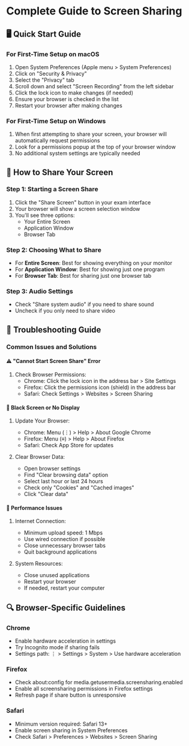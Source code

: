 # Complete Guide to Screen Sharing

## 🖥 Quick Start Guide

### For First-Time Setup on macOS
1. Open System Preferences (Apple menu > System Preferences)
2. Click on "Security & Privacy"
3. Select the "Privacy" tab
4. Scroll down and select "Screen Recording" from the left sidebar
5. Click the lock icon to make changes (if needed)
6. Ensure your browser is checked in the list
7. Restart your browser after making changes

### For First-Time Setup on Windows
1. When first attempting to share your screen, your browser will automatically request permissions
2. Look for a permissions popup at the top of your browser window
3. No additional system settings are typically needed

## 📝 How to Share Your Screen

### Step 1: Starting a Screen Share
1. Click the "Share Screen" button in your exam interface
2. Your browser will show a screen selection window
3. You'll see three options:
   - Your Entire Screen
   - Application Window
   - Browser Tab

### Step 2: Choosing What to Share
- For **Entire Screen**: Best for showing everything on your monitor
- For **Application Window**: Best for showing just one program
- For **Browser Tab**: Best for sharing just one browser tab

### Step 3: Audio Settings
- Check "Share system audio" if you need to share sound
- Uncheck if you only need to share video

## 🔧 Troubleshooting Guide

### Common Issues and Solutions

#### ⚠️ "Cannot Start Screen Share" Error
1. Check Browser Permissions:
   - Chrome: Click the lock icon in the address bar > Site Settings
   - Firefox: Click the permissions icon (shield) in the address bar
   - Safari: Check Settings > Websites > Screen Sharing

#### 🔄 Black Screen or No Display
1. Update Your Browser:
   - Chrome: Menu (⋮) > Help > About Google Chrome
   - Firefox: Menu (≡) > Help > About Firefox
   - Safari: Check App Store for updates

2. Clear Browser Data:
   - Open browser settings
   - Find "Clear browsing data" option
   - Select last hour or last 24 hours
   - Check only "Cookies" and "Cached images"
   - Click "Clear data"

#### 📶 Performance Issues
1. Internet Connection:
   - Minimum upload speed: 1 Mbps
   - Use wired connection if possible
   - Close unnecessary browser tabs
   - Quit background applications

2. System Resources:
   - Close unused applications
   - Restart your browser
   - If needed, restart your computer

## 🔍 Browser-Specific Guidelines

### Chrome
- Enable hardware acceleration in settings
- Try Incognito mode if sharing fails
- Settings path: ⋮ > Settings > System > Use hardware acceleration

### Firefox
- Check about:config for media.getusermedia.screensharing.enabled
- Enable all screensharing permissions in Firefox settings
- Refresh page if share button is unresponsive

### Safari
- Minimum version required: Safari 13+
- Enable screen sharing in System Preferences
- Check Safari > Preferences > Websites > Screen Sharing

